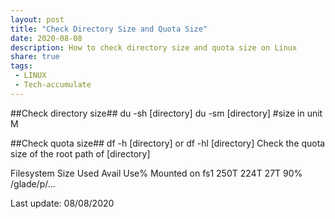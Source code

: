 ```yaml
---
layout: post
title: "Check Directory Size and Quota Size"
date: 2020-08-08
description: How to check directory size and quota size on Linux
share: true
tags:
 - LINUX
 - Tech-accumulate
---
```


##Check directory size##
du -sh [directory]
du -sm [directory]  #size in unit M

##Check quota size##
df -h [directory]
or 
df -hl [directory]
Check the quota size of the root path of [directory]

Filesystem      Size  Used Avail Use% Mounted on
fs1             250T  224T   27T  90% /glade/p/...

Last update: 08/08/2020